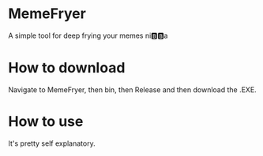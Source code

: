 # MemeFryer
A simple tool for deep frying your memes ni🅱️🅱️a

# How to download
Navigate to MemeFryer, then bin, then Release and then download the .EXE.

# How to use
It's pretty self explanatory.
